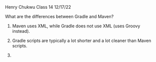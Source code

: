 Henry Chukwu
Class 14
12/17/22

What are the differences between Gradle and Maven?

1. Maven uses XML, while Gradle does not use XML (uses Groovy instead).

2. Gradle scripts are typically a lot shorter and a lot cleaner than Maven scripts.

3.
